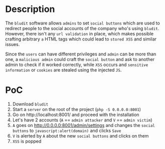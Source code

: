 # Description

The `bludit` software allows `admins` to set `social buttons` which are used to redirect people to the social accounts of the company who's using `bludit`.
However, there isn't any `url validation` in place, which makes possible crafting arbitrary `a` HTML tags which could lead to `stored XSS` and similar issues.

Since the `users` can have different privileges and `admin` can be more than one, a `malicious admin` could craft the `social button` and ask to another admin to check if it worked correctly, while `XSS` occurs and `sensitive information` or `cookies` are stealed using the injected `JS`.

# PoC

1. Download `bludit`
2. Start a `server` on the root of the project (`php -S 0.0.0.0:8001`)
3. Go on http://localhost:8001/ and proceed with the installation
4. Let's have 2 accounts (`A` == `admin attacker` and `V` == `admin victim`)
5. `A` goes on http://0.0.0.0:8001/admin/settings and changes the `social buttons` to `javascript:alert(domain)` and clicks `Save`
6. `V` is alerted by `A` about the new `social buttons` and clicks on them
7. `XSS` is popped

